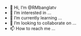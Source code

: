 - 👋 Hi, I’m @RMbanglatv
- 👀 I’m interested in ...
- 🌱 I’m currently learning ...
- 💞️ I’m looking to collaborate on ...
- 📫 How to reach me ...

<!---
RMbanglatv/RMbanglatv is a ✨ special ✨ repository because its `README.md` (this file) appears on your GitHub profile.
You can click the Preview link to take a look at your changes.
--->
